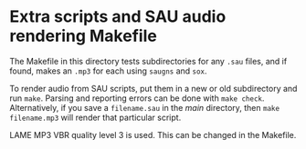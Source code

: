 Extra scripts and SAU audio rendering Makefile
==============================================

The Makefile in this directory tests subdirectories for any `.sau` files,
and if found, makes an `.mp3` for each using `saugns` and `sox`.

To render audio from SAU scripts, put them in a new or old subdirectory
and run `make`. Parsing and reporting errors can be done with `make check`.
Alternatively, if you save a `filename.sau` in the *main* directory, then
`make filename.mp3` will render that particular script.

LAME MP3 VBR quality level 3 is used. This can be changed in the Makefile.
